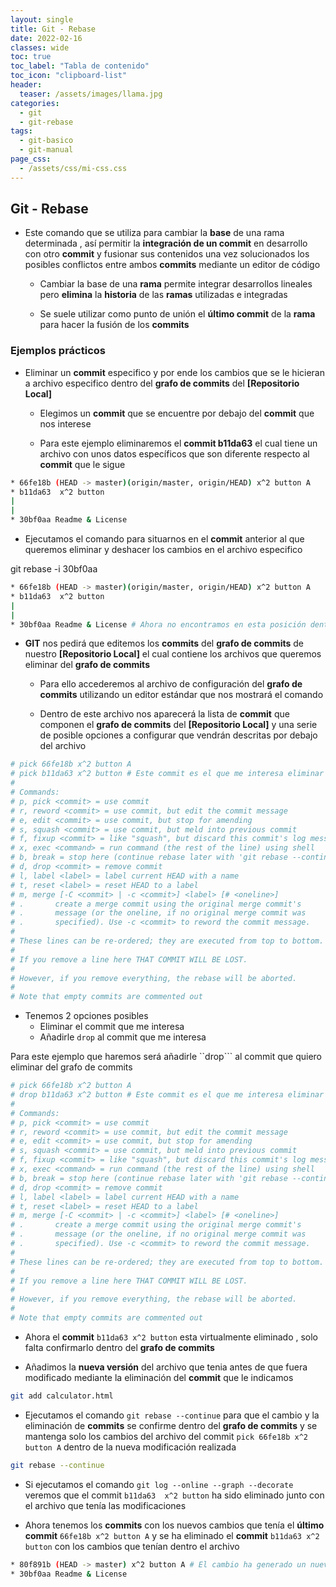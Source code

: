 ```yaml
---
layout: single
title: Git - Rebase
date: 2022-02-16
classes: wide
toc: true
toc_label: "Tabla de contenido"
toc_icon: "clipboard-list"
header:
  teaser: /assets/images/llama.jpg
categories:
  - git
  - git-rebase
tags:
  - git-basico
  - git-manual
page_css: 
  - /assets/css/mi-css.css
---
```


## Git - Rebase

* Este comando que se utiliza para cambiar la **base** de una rama determinada , así permitir la **integración de un commit** en desarrollo con otro **commit** y fusionar sus contenidos una vez solucionados los posibles conflictos entre ambos **commits** mediante un editor de código

  * Cambiar la base de una **rama** permite integrar desarrollos lineales pero **elimina** la **historia** de las **ramas** utilizadas e integradas

  * Se suele utilizar como punto de unión el **último commit** de la **rama** para hacer la fusión de los **commits**

### Ejemplos prácticos

* Eliminar un **commit** especifico y por ende los cambios que se le hicieran a archivo especifico dentro del **grafo de commits** del **[Repositorio Local]**

  * Elegimos un **commit** que se encuentre por debajo del **commit** que nos interese

  * Para este ejemplo eliminaremos el **commit b11da63** el cual tiene un archivo con unos datos específicos que son diferente respecto al **commit** que le sigue

```bash
* 66fe18b (HEAD -> master)(origin/master, origin/HEAD) x^2 button A
* b11da63  x^2 button
| 
|  
* 30bf0aa Readme & License
```

* Ejecutamos el comando para situarnos en el **commit** anterior al que queremos eliminar y deshacer los cambios en el archivo especifico

git rebase -i 30bf0aa

```bash
* 66fe18b (HEAD -> master)(origin/master, origin/HEAD) x^2 button A
* b11da63  x^2 button
|
|  
* 30bf0aa Readme & License # Ahora no encontramos en esta posición dentro del grafo de commits
```

* **GIT** nos pedirá que editemos los **commits** del **grafo de commits** de nuestro **[Repositorio Local]** el cual contiene los archivos que queremos eliminar del **grafo de commits**

  * Para ello accederemos al archivo de configuración del **grafo de commits** utilizando un editor estándar que nos mostrará el comando

  * Dentro de este archivo nos aparecerá la lista de **commit** que componen el **grafo de commits** del **[Repositorio Local]** y una serie de posible opciones a configurar que vendrán descritas por debajo del archivo

```bash
# pick 66fe18b x^2 button A
# pick b11da63 x^2 button # Este commit es el que me interesa eliminar
#
# Commands:
# p, pick <commit> = use commit
# r, reword <commit> = use commit, but edit the commit message
# e, edit <commit> = use commit, but stop for amending
# s, squash <commit> = use commit, but meld into previous commit
# f, fixup <commit> = like "squash", but discard this commit's log message
# x, exec <command> = run command (the rest of the line) using shell
# b, break = stop here (continue rebase later with 'git rebase --continue')
# d, drop <commit> = remove commit
# l, label <label> = label current HEAD with a name
# t, reset <label> = reset HEAD to a label
# m, merge [-C <commit> | -c <commit>] <label> [# <oneline>]
# .       create a merge commit using the original merge commit's
# .       message (or the oneline, if no original merge commit was
# .       specified). Use -c <commit> to reword the commit message.
#
# These lines can be re-ordered; they are executed from top to bottom.
#
# If you remove a line here THAT COMMIT WILL BE LOST.
#
# However, if you remove everything, the rebase will be aborted.
#
# Note that empty commits are commented out
```

* Tenemos 2 opciones posibles
  * Eliminar el commit que me interesa
  * Añadirle ``drop`` al commit que me interesa

Para este ejemplo que haremos será añadirle ``drop``` al commit que quiero eliminar del grafo de commits

```bash
# pick 66fe18b x^2 button A
# drop b11da63 x^2 button # Este commit es el que me interesa eliminar
#
# Commands:
# p, pick <commit> = use commit
# r, reword <commit> = use commit, but edit the commit message
# e, edit <commit> = use commit, but stop for amending
# s, squash <commit> = use commit, but meld into previous commit
# f, fixup <commit> = like "squash", but discard this commit's log message
# x, exec <command> = run command (the rest of the line) using shell
# b, break = stop here (continue rebase later with 'git rebase --continue')
# d, drop <commit> = remove commit
# l, label <label> = label current HEAD with a name
# t, reset <label> = reset HEAD to a label
# m, merge [-C <commit> | -c <commit>] <label> [# <oneline>]
# .       create a merge commit using the original merge commit's
# .       message (or the oneline, if no original merge commit was
# .       specified). Use -c <commit> to reword the commit message.
#
# These lines can be re-ordered; they are executed from top to bottom.
#
# If you remove a line here THAT COMMIT WILL BE LOST.
#
# However, if you remove everything, the rebase will be aborted.
#
# Note that empty commits are commented out
```

* Ahora el **commit** ``b11da63 x^2 button`` esta virtualmente eliminado , solo falta confirmarlo dentro del **grafo de commits**

* Añadimos la **nueva versión** del archivo que tenia antes de que fuera modificado mediante la eliminación del **commit** que le indicamos

```bash
git add calculator.html
```

* Ejecutamos el comando ``git rebase --continue`` para que el cambio y la eliminación de **commits** se confirme dentro del **grafo de commits** y se mantenga solo los cambios del archivo del commit ``pick 66fe18b x^2 button A`` dentro de la nueva modificación realizada

```bash
git rebase --continue
```

* Si ejecutamos el comando ``git log --online --graph --decorate`` veremos que el commit ``b11da63  x^2 button`` ha sido eliminado junto con el archivo que tenía las modificaciones

* Ahora tenemos los **commits** con los nuevos cambios que tenía el **último commit** ``66fe18b x^2 button A`` y se ha eliminado el **commit** ``b11da63 x^2 button`` con los cambios que tenían dentro el archivo

```bash
* 80f891b (HEAD -> master) x^2 button A # El cambio ha generado un nuevo commit
* 30bf0aa Readme & License
```
